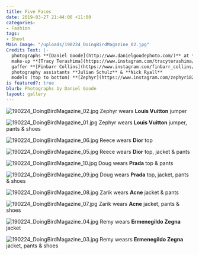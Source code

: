 ```yaml
---
title: Five Faces
date: 2019-03-27 21:44:00 +11:00
categories:
- Fashion
tags:
- Shoot
Main Image: "/uploads/190224_DoingBirdMagazine_02.jpg"
Credits Text: |-
  photographs **[Daniel Goode](http://www.danielgoodephoto.com/)** at **[The Artist Group](https://www.instagram.com/theartistgroup/)** fashion **[Miguel Urbina Tan](https://www.instagram.com/miguelurbinatan/)** hair **[Gavin Anesbury](https://www.instagram.com/gavinanesburybeauty/)** at **[Viviens](instagram.com/vivienscreative/)** using **[Hair Rituel by Sisley](https://www.instagram.com/hairrituelbysisley/)**
  make-up **[Tracy Terashima](https://www.instagram.com/tracyterashima/)**
  gaffer **[Finbarr Collins](https://www.instagram.com/finbarr_collins/)**
  photography assistants **Julian Schulz** & **Nick Ryall**
  models (top to bottom) **[Zephyr](https://www.instagram.com/zephyr1825/)** at **[KULT](https://www.instagram.com/kultaustralia/)**, **[Reece](https://www.instagram.com/reecemmyles/)**, **[Doug](https://www.instagram.com/thecertifiednerd/)** & **Zarik** at **[IMG](https://www.instagram.com/imgmodels/)** and **[Remy](http://instagram.com/remy.faint)** at **[Priscillas](https://www.instagram.com/priscillasmodels/)**
is featured?: true
blurb: Photographs by Daniel Goode
layout: gallery
---
```


![190224_DoingBirdMagazine_02.jpg](/uploads/190224_DoingBirdMagazine_02.jpg)
Zephyr wears **Louis Vuitton** jumper

![190224_DoingBirdMagazine_01.jpg](/uploads/190224_DoingBirdMagazine_01.jpg)
Zephyr wears **Louis Vuitton** jumper, pants & shoes

![190224_DoingBirdMagazine_06.jpg](/uploads/190224_DoingBirdMagazine_06.jpg)
Reece wears **Dior** top

![190224_DoingBirdMagazine_05.jpg](/uploads/190224_DoingBirdMagazine_05.jpg)
Reece wears **Dior** top, jacket & pants

![190224_DoingBirdMagazine_10.jpg](/uploads/190224_DoingBirdMagazine_10.jpg)
Doug wears **Prada** top & pants

![190224_DoingBirdMagazine_09.jpg](/uploads/190224_DoingBirdMagazine_09.jpg)
Doug wears **Prada** top, jacket, pants & shoes

![190224_DoingBirdMagazine_08.jpg](/uploads/190224_DoingBirdMagazine_08.jpg)
Zarik wears **Acne** jacket & pants

![190224_DoingBirdMagazine_07.jpg](/uploads/190224_DoingBirdMagazine_07.jpg)
Zarik wears **Acne** jacket, pants & shoes

![190224_DoingBirdMagazine_04.jpg](/uploads/190224_DoingBirdMagazine_04.jpg)
Remy wears **Ermenegildo Zegna** jacket

![190224_DoingBirdMagazine_03.jpg](/uploads/190224_DoingBirdMagazine_03.jpg)
Remy weasrs **Ermenegildo Zegna** jacket, pants & shoes